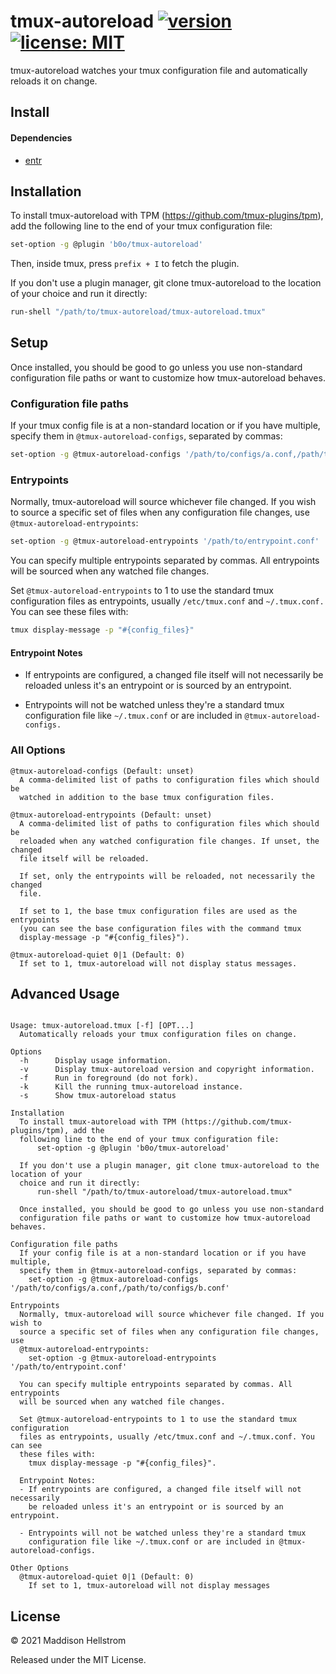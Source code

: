 # tmux-autoreload [![version](https://img.shields.io/github/v/tag/b0o/tmux-autoreload?style=flat&color=yellow&label=version&sort=semver)](https://github.com/b0o/tmux-autoreload/releases) [![license: MIT](https://img.shields.io/github/license/b0o/tmux-autoreload?style=flat&color=green)](https://mit-license.org)

tmux-autoreload watches your tmux configuration file and automatically reloads
it on change.

## Install

#### Dependencies

- [entr](https://github.com/eradman/entr)

## Installation

To install tmux-autoreload with TPM (https://github.com/tmux-plugins/tpm), add the
following line to the end of your tmux configuration file:

```sh
set-option -g @plugin 'b0o/tmux-autoreload'
```

Then, inside tmux, press `prefix + I` to fetch the plugin.

If you don't use a plugin manager, git clone tmux-autoreload to the location of your
choice and run it directly:

```sh
run-shell "/path/to/tmux-autoreload/tmux-autoreload.tmux"
```

## Setup

Once installed, you should be good to go unless you use non-standard
configuration file paths or want to customize how tmux-autoreload behaves.

### Configuration file paths

If your tmux config file is at a non-standard location or if you have multiple,
specify them in `@tmux-autoreload-configs`, separated by commas:

```sh
set-option -g @tmux-autoreload-configs '/path/to/configs/a.conf,/path/to/configs/b.conf'
```

### Entrypoints

Normally, tmux-autoreload will source whichever file changed. If you wish to
source a specific set of files when any configuration file changes, use
`@tmux-autoreload-entrypoints`:

```sh
set-option -g @tmux-autoreload-entrypoints '/path/to/entrypoint.conf'
```

You can specify multiple entrypoints separated by commas. All entrypoints
will be sourced when any watched file changes.

Set `@tmux-autoreload-entrypoints` to 1 to use the standard tmux configuration
files as entrypoints, usually `/etc/tmux.conf` and `~/.tmux.conf.` You can see
these files with:

```sh
tmux display-message -p "#{config_files}"
```

#### Entrypoint Notes

- If entrypoints are configured, a changed file itself will not necessarily
  be reloaded unless it's an entrypoint or is sourced by an entrypoint.

- Entrypoints will not be watched unless they're a standard tmux
  configuration file like `~/.tmux.conf` or are included in `@tmux-autoreload-configs.`

### All Options

```
@tmux-autoreload-configs (Default: unset)
  A comma-delimited list of paths to configuration files which should be
  watched in addition to the base tmux configuration files.

@tmux-autoreload-entrypoints (Default: unset)
  A comma-delimited list of paths to configuration files which should be
  reloaded when any watched configuration file changes. If unset, the changed
  file itself will be reloaded.

  If set, only the entrypoints will be reloaded, not necessarily the changed
  file.

  If set to 1, the base tmux configuration files are used as the entrypoints
  (you can see the base configuration files with the command tmux
  display-message -p "#{config_files}").

@tmux-autoreload-quiet 0|1 (Default: 0)
  If set to 1, tmux-autoreload will not display status messages.
```

## Advanced Usage

<!-- USAGE -->

```

Usage: tmux-autoreload.tmux [-f] [OPT...]
  Automatically reloads your tmux configuration files on change.

Options
  -h      Display usage information.
  -v      Display tmux-autoreload version and copyright information.
  -f      Run in foreground (do not fork).
  -k      Kill the running tmux-autoreload instance.
  -s      Show tmux-autoreload status

Installation
  To install tmux-autoreload with TPM (https://github.com/tmux-plugins/tpm), add the
  following line to the end of your tmux configuration file:
      set-option -g @plugin 'b0o/tmux-autoreload'

  If you don't use a plugin manager, git clone tmux-autoreload to the location of your
  choice and run it directly:
      run-shell "/path/to/tmux-autoreload/tmux-autoreload.tmux"

  Once installed, you should be good to go unless you use non-standard
  configuration file paths or want to customize how tmux-autoreload behaves.

Configuration file paths
  If your config file is at a non-standard location or if you have multiple,
  specify them in @tmux-autoreload-configs, separated by commas:
    set-option -g @tmux-autoreload-configs '/path/to/configs/a.conf,/path/to/configs/b.conf'

Entrypoints
  Normally, tmux-autoreload will source whichever file changed. If you wish to
  source a specific set of files when any configuration file changes, use
  @tmux-autoreload-entrypoints:
    set-option -g @tmux-autoreload-entrypoints '/path/to/entrypoint.conf'

  You can specify multiple entrypoints separated by commas. All entrypoints
  will be sourced when any watched file changes.

  Set @tmux-autoreload-entrypoints to 1 to use the standard tmux configuration
  files as entrypoints, usually /etc/tmux.conf and ~/.tmux.conf. You can see
  these files with:
    tmux display-message -p "#{config_files}".

  Entrypoint Notes:
  - If entrypoints are configured, a changed file itself will not necessarily
    be reloaded unless it's an entrypoint or is sourced by an entrypoint.

  - Entrypoints will not be watched unless they're a standard tmux
    configuration file like ~/.tmux.conf or are included in @tmux-autoreload-configs.

Other Options
  @tmux-autoreload-quiet 0|1 (Default: 0)
    If set to 1, tmux-autoreload will not display messages

```

<!-- /USAGE -->

## License

<!-- LICENSE -->

&copy; 2021 Maddison Hellstrom

Released under the MIT License.

<!-- /LICENSE -->
